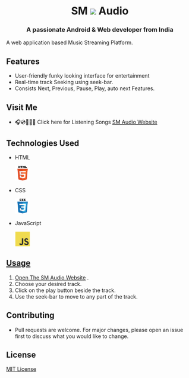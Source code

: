 
<h1 align="center">SM <img src="https://pixabay.com/gifs/record-retro-vinyl-music-8329/" width=40 /> Audio</h1>
<h3 align="center">A passionate Android & Web developer from India</h3>
A web application based Music Streaming Platform.

## Features
- User-friendly funky looking interface for entertainment
- Real-time track Seeking using seek-bar.
- Consists Next, Previous, Pause, Play, auto next Features.

## Visit Me

- 🎧💿🎵🎼🎶 Click here for Listening Songs <a href="https://smaudio.netlify.app/" target="_blank">SM Audio Website</a>


## Technologies Used

- HTML<p align="left"> 
<a href="https://www.w3.org/html/" target="_blank" rel="noreferrer"> <img src="https://raw.githubusercontent.com/devicons/devicon/master/icons/html5/html5-original-wordmark.svg" alt="html5" width="40" height="40"/> </a></p>
- CSS<p align="left"> 
<a href="https://www.w3schools.com/css/" target="_blank" rel="noreferrer"> <img src="https://raw.githubusercontent.com/devicons/devicon/master/icons/css3/css3-original-wordmark.svg" alt="css3" width="40" height="40"/> </a></p>
- JavaScript<p align="left"> 
<a href="https://developer.mozilla.org/en-US/docs/Web/JavaScript" target="_blank" rel="noreferrer"> <img src="https://raw.githubusercontent.com/devicons/devicon/master/icons/javascript/javascript-original.svg" alt="javascript" width="40" height="40"/></p>

## Usage

1. Open The <a href="https://smaudio.netlify.app/" target="_blank">SM Audio Website</a> .
2. Choose your desired track.
3. Click on the play button beside the track.
4. Use the seek-bar to move to any part of the track.


## Contributing
- Pull requests are welcome. For major changes, please open an issue first to discuss what you would like to change.

## License
[MIT License](LICENSE)
